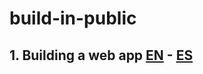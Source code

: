 # build-in-public

## 1. Building a web app [EN](./en/first-web-app.md) - [ES](./es/primera-web-app.md)